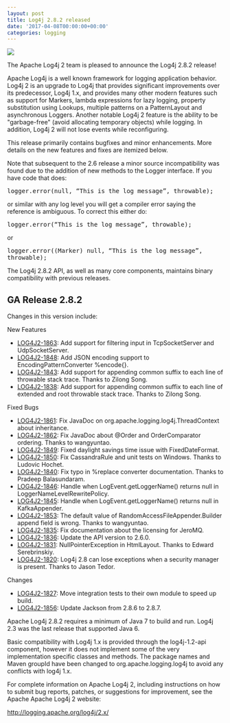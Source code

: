 ```yaml
---
layout: post
title: Log4j 2.8.2 released
date: '2017-04-08T00:00:00+00:00'
categories: logging
---
```

<img src="http://logging.apache.org/log4j/2.x/images/logo.png" />
<p>
The Apache Log4j 2 team is pleased to announce the Log4j 2.8.2 release!
</p><p>

Apache Log4j is a well known framework for logging application behavior. Log4j 2 is an upgrade to Log4j that provides significant improvements over its predecessor, Log4j 1.x, and provides many other modern features such as support for Markers, lambda expressions for lazy logging, property substitution using Lookups, multiple patterns on a PatternLayout and asynchronous Loggers. Another notable Log4j 2 feature is the ability to be "garbage-free" (avoid allocating temporary objects) while logging. In addition, Log4j 2 will not lose events while reconfiguring.
</p><p>

This release primarily contains bugfixes and minor enhancements. More details on the new features and fixes are itemized below.
</p><p>

Note that subsequent to the 2.6 release a minor source incompatibility was found due to the addition of new methods to the Logger interface. If you have code that does:
</p><p>

<tt>logger.error(null, “This is the log message”, throwable);</tt>
</p><p>
or similar with any log level you will get a compiler error saying the reference is ambiguous. To correct this either do:
</p><p>

<tt>logger.error(“This is the log message”, throwable);</tt>
</p><p>
or
</p><p>

<tt>logger.error((Marker) null, “This is the log message”, throwable);</tt>
</p><p>
The Log4j 2.8.2 API, as well as many core components, maintains binary compatibility with previous releases.
</p>

<h2>GA Release 2.8.2</h2>

<p>
Changes in this version include:
</p><p>

New Features
</p>

<ul>
<li><a href="https://issues.apache.org/jira/browse/LOG4J2-1863">LOG4J2-1863</a>: Add support for filtering input in TcpSocketServer and UdpSocketServer.
<li><a href="https://issues.apache.org/jira/browse/LOG4J2-1848">LOG4J2-1848</a>: Add JSON encoding support to EncodingPatternConverter %encode{}.
<li><a href="https://issues.apache.org/jira/browse/LOG4J2-1843">LOG4J2-1843</a>: Add support for appending common suffix to each line of throwable stack trace. Thanks to Zilong Song.
<li><a href="https://issues.apache.org/jira/browse/LOG4J2-1838">LOG4J2-1838</a>: Add support for appending common suffix to each line of extended and root throwable stack trace. Thanks to Zilong Song.
</ul>
<p>
Fixed Bugs
</p>
<ul>
<li><a href="https://issues.apache.org/jira/browse/LOG4J2-1861">LOG4J2-1861</a>: Fix JavaDoc on org.apache.logging.log4j.ThreadContext about inheritance.
<li><a href="https://issues.apache.org/jira/browse/LOG4J2-1862">LOG4J2-1862</a>: Fix JavaDoc about @Order and OrderComparator ordering. Thanks to wangyuntao.
<li><a href="https://issues.apache.org/jira/browse/LOG4J2-1849">LOG4J2-1849</a>: Fixed daylight savings time issue with FixedDateFormat.
<li><a href="https://issues.apache.org/jira/browse/LOG4J2-1850">LOG4J2-1850</a>: Fix CassandraRule and unit tests on Windows. Thanks to Ludovic Hochet.
<li><a href="https://issues.apache.org/jira/browse/LOG4J2-1840">LOG4J2-1840</a>: Fix typo in %replace converter documentation. Thanks to Pradeep Balasundaram.
<li><a href="https://issues.apache.org/jira/browse/LOG4J2-1846">LOG4J2-1846</a>: Handle when LogEvent.getLoggerName() returns null in LoggerNameLevelRewritePolicy.
<li><a href="https://issues.apache.org/jira/browse/LOG4J2-1845">LOG4J2-1845</a>: Handle when LogEvent.getLoggerName() returns null in KafkaAppender.
<li><a href="https://issues.apache.org/jira/browse/LOG4J2-1853">LOG4J2-1853</a>: The default value of RandomAccessFileAppender.Builder append field is wrong. Thanks to wangyuntao.
<li><a href="https://issues.apache.org/jira/browse/LOG4J2-1835">LOG4J2-1835</a>: Fix documentation about the licensing for JeroMQ.
<li><a href="https://issues.apache.org/jira/browse/LOG4J2-1836">LOG4J2-1836</a>: Update the API version to 2.6.0.
<li><a href="https://issues.apache.org/jira/browse/LOG4J2-1831">LOG4J2-1831</a>: NullPointerException in HtmlLayout. Thanks to Edward Serebrinskiy.
<li><a href="https://issues.apache.org/jira/browse/LOG4J2-1820">LOG4J2-1820</a>: Log4j 2.8 can lose exceptions when a security manager is present. Thanks to Jason Tedor.
</ul>

<p>
Changes
<p>
<ul>
<li><a href="https://issues.apache.org/jira/browse/LOG4J2-1827">LOG4J2-1827</a>: Move integration tests to their own module to speed up build.
<li><a href="https://issues.apache.org/jira/browse/LOG4J2-1856">LOG4J2-1856</a>: Update Jackson from 2.8.6 to 2.8.7.
</ul>

<p>
Apache Log4j 2.8.2 requires a minimum of Java 7 to build and run. Log4j 2.3 was the last release that supported Java 6.
</p><p>

Basic compatibility with Log4j 1.x is provided through the log4j-1.2-api component, however it does not implement some of the very implementation specific classes and methods. The package names and Maven groupId have been changed to org.apache.logging.log4j to avoid any conflicts with log4j 1.x.
</p><p>

For complete information on Apache Log4j 2, including instructions on how to submit bug reports, patches, or suggestions for improvement, see the Apache Apache Log4j 2 website:
</p><p>

<a href="http://logging.apache.org/log4j/2.x/">http://logging.apache.org/log4j/2.x/</a>
</p>
